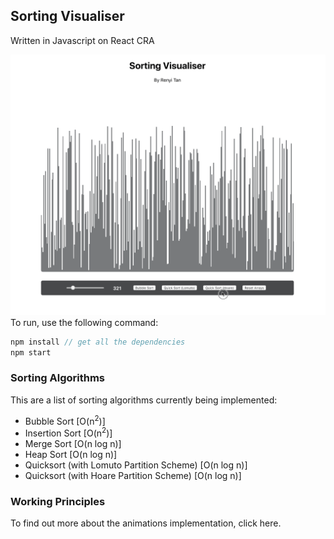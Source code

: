 ## Sorting Visualiser
Written in Javascript on React CRA

<kbd>
<img width="600" src="visualiser.gif"/>
</kbd>

<br>
To run, use the following command: 

```js
npm install // get all the dependencies
npm start
```

### Sorting Algorithms
This are a list of sorting algorithms currently being implemented: 

- Bubble Sort [O(n<sup>2</sup>)]
- Insertion Sort [O(n<sup>2</sup>)]
- Merge Sort [O(n log n)]
- Heap Sort [O(n log n)]
- Quicksort (with Lomuto Partition Scheme) [O(n log n)]
- Quicksort (with Hoare Partition Scheme) [O(n log n)]

### Working Principles
To find out more about the animations implementation, click here. 
